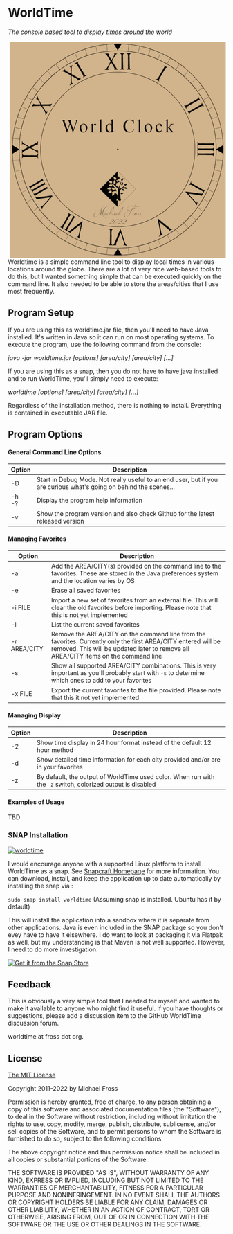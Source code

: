 # WorldTime
*The console based tool to display times around the world*

<img align="right" width="500" src="https://github.com/frossm/worldtime/blob/master/graphics/WorldTimeLogo500.jpg">Worldtime is a simple command line tool to display local times in various locations around the globe.  There are a lot of very nice web-based tools to do this, but I wanted something simple that can be executed quickly on the command line.  It also needed to be able to store the areas/cities that I use most frequently.

## Program Setup
If you are using this as worldtime.jar file, then you'll need to have Java installed.  It's written in Java so it can run on most operating systems.  To execute the program, use the following command from the console:

*java -jar worldtime.jar [options] [area/city] [area/city] [...]*

If you are using this as a snap, then you do not have to have java installed and to run WorldTime, you'll simply need to execute:

*worldtime [options] [area/city] [area/city] [...]*

Regardless of the installation method, there is nothing to install.  Everything is contained in executable JAR file.

## Program Options

#### General Command Line Options
|Option|Description|
|------|-----------|
|-D|Start in Debug Mode.  Not really useful to an end user, but if you are curious what's going on behind the scenes...|
|-h <br>-?|Display the program help information|
|-v|Show the program version and also check Github for the latest released version|

#### Managing Favorites
|Option|Description|
|------|-----------|
|-a|Add the AREA/CITY(s) provided on the command line to the favorites.  These are stored in the Java preferences system and the location varies by OS|
|-e|Erase all saved favorites|
|-i FILE|Import a new set of favorites from an external file.  This will clear the old favorites before importing.  Please note that this is not yet implemented|
|-l|List the current saved favorites|
|-r AREA/CITY|Remove the AREA/CITY on the command line from the favorites.  Currently only the first AREA/CITY entered will be removed.  This will be updated later to remove all AREA/CITY items on the command line|
|-s|Show all supported AREA/CITY combinations.  This is very important as you'll probably start with `-s` to determine which ones to add to your favorites|
|-x FILE|Export the current favorites to the file provided.  Please note that this it not yet implemented|

#### Managing Display
|Option|Description|
|------|-----------|
|-2|Show time display in 24 hour format instead of the default 12 hour method|
|-d|Show detailed time information for each city provided and/or are in your favorites|
|-z|By default, the output of WorldTime used color.  When run with the `-z` switch, colorized output is disabled|

#### Examples of Usage
TBD


### SNAP Installation

[![worldtime](https://snapcraft.io//quoter/badge.svg)](https://snapcraft.io/worldtime)

I would encourage anyone with a supported Linux platform to install WorldTime as a snap.  See [Snapcraft Homepage](https://snapcraft.io) for more information. You can download, install, and keep the application up to date automatically by installing the snap via :

`sudo snap install worldtime`  (Assuming snap is installed.  Ubuntu has it by default)

This will install the application into a sandbox where it is separate from other applications.  Java is even included in the SNAP package so you don't evey have to have it elsewhere.  I do want to look at packaging it via Flatpak as well, but my understanding is that Maven is not well supported.  However, I need to do more investigation.

[![Get it from the Snap Store](https://snapcraft.io/static/images/badges/en/snap-store-black.svg)](https://snapcraft.io/worldtime)

## Feedback

This is obviously a very simple tool that I needed for myself and wanted to make it available to anyone who might find it useful.  If you have thoughts or suggestions, please add a discussion item to the GitHub WorldTime discussion forum.

worldtime at fross dot org.

## License

[The MIT License](https://opensource.org/licenses/MIT)

Copyright 2011-2022 by Michael Fross

Permission is hereby granted, free of charge, to any person obtaining a copy of this software and associated documentation files (the "Software"), to deal in the Software without restriction, including without limitation the rights to use, copy, modify, merge, publish, distribute, sublicense, and/or sell copies of the Software, and to permit persons to whom the Software is furnished to do so, subject to the following conditions:

The above copyright notice and this permission notice shall be included in all copies or substantial portions of the Software.

THE SOFTWARE IS PROVIDED "AS IS", WITHOUT WARRANTY OF ANY KIND, EXPRESS OR IMPLIED, INCLUDING BUT NOT LIMITED TO THE WARRANTIES OF MERCHANTABILITY, FITNESS FOR A PARTICULAR PURPOSE AND NONINFRINGEMENT. IN NO EVENT SHALL THE AUTHORS OR COPYRIGHT HOLDERS BE LIABLE FOR ANY CLAIM, DAMAGES OR OTHER LIABILITY, WHETHER IN AN ACTION OF CONTRACT, TORT OR OTHERWISE, ARISING FROM, OUT OF OR IN CONNECTION WITH THE SOFTWARE OR THE USE OR OTHER DEALINGS IN THE SOFTWARE.


